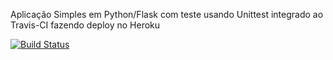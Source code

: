 Aplicação Simples em  Python/Flask com teste usando Unittest integrado ao Travis-CI fazendo deploy no Heroku

[![Build Status](https://travis-ci.com/dmbenedetti/devopslab.svg?branch=main)](https://travis-ci.com/dmbenedetti/devopslab)
